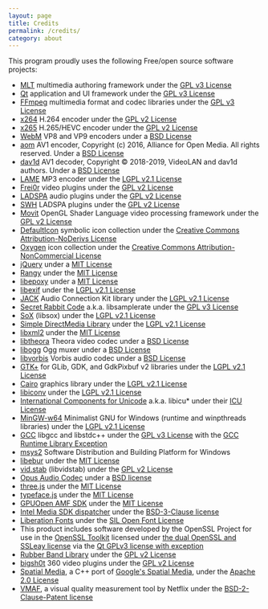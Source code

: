 ```yaml
---
layout: page
title: Credits
permalink: /credits/
category: about
---
```


This program proudly uses the following Free/open source software
projects:

-   [MLT](http://www.mltframework.org/) multimedia authoring framework
    under the [GPL v3 License](http://www.gnu.org/licenses/gpl-3.0.html)
-   [Qt](http://qt-project.org/) application and UI framework under the
    [GPL v3 License](http://www.gnu.org/licenses/gpl-3.0.html)
-   [FFmpeg](http://www.ffmpeg.org/) multimedia format and codec
    libraries under the [GPL v3
    License](http://www.gnu.org/licenses/gpl-3.0.html)
-   [x264](http://www.videolan.org/developers/x264.html) H.264 encoder
    under the [GPL v2 License](http://www.gnu.org/licenses/gpl-2.0.html)
-   [x265](http://x265.org/) H.265/HEVC encoder under the [GPL v2
    License](http://www.gnu.org/licenses/gpl-2.0.html)
-   [WebM](http://www.webmproject.org/) VP8 and VP9 encoders under a [BSD
    License](http://www.webmproject.org/license/software/)
-   [aom](https://aomedia.googlesource.com/aom/) AV1 encoder, Copyright (c) 2016, Alliance for Open Media. All rights reserved. Under a [BSD
    License](https://aomedia.googlesource.com/aom/+/refs/heads/master/LICENSE)
-   [dav1d](https://www.videolan.org/projects/dav1d.html) AV1 decoder, Copyright © 2018-2019, VideoLAN and dav1d authors. Under a [BSD
    License](https://code.videolan.org/videolan/dav1d/-/blob/master/COPYING)
-   [LAME](http://lame.sourceforge.net/) MP3 encoder under the [LGPL
    v2.1 License](http://www.gnu.org/licenses/lgpl-2.1.html)
-   [Frei0r](http://www.dyne.org/software/frei0r/) video plugins under
    the [GPL v2 License](http://www.gnu.org/licenses/gpl-2.0.html)
-   [LADSPA](http://www.ladspa.org/) audio plugins under the [GPL v2
    License](http://www.gnu.org/licenses/gpl-2.0.html)
-   [SWH](https://github.com/swh/ladspa) LADSPA plugins under the [GPL v2
    License](http://www.gnu.org/licenses/gpl-2.0.html)
-   [Movit](http://git.sesse.net/movit/) OpenGL Shader Language video
    processing framework under the [GPL v2
    License](http://www.gnu.org/licenses/gpl-2.0.html)
-   [DefaultIcon](http://www.defaulticon.com/) symbolic icon collection
    under the [Creative Commons Attribution-NoDerivs
    License](http://creativecommons.org/licenses/by-nd/3.0/legalcode)
-   [Oxygen](http://www.oxygen-icons.org/) icon collection under the
    [Creative Commons Attribution-NonCommercial
    License](http://creativecommons.org/licenses/by-nc/2.5/legalcode)
-   [jQuery](http://jquery.org/) under a [MIT
    License](https://raw.githubusercontent.com/jquery/jquery/master/LICENSE.txt)
-   [Rangy](http://code.google.com/p/rangy/) under the [MIT
    License](http://opensource.org/licenses/mit-license.php)
-   [libepoxy](https://github.com/anholt/libepoxy) under a [MIT
    License](https://raw.githubusercontent.com/anholt/libepoxy/master/COPYING)
-   [libexif](http://libexif.sourceforge.net/) under the [LGPL v2.1
    License](http://www.gnu.org/licenses/lgpl-2.1.html)
-   [JACK](http://jackaudio.org/) Audio Connection Kit library under the
    [LGPL v2.1 License](http://www.gnu.org/licenses/lgpl-2.1.html)
-   [Secret Rabbit Code](http://www.mega-nerd.com/SRC/) a.k.a.
    libsamplerate under the [GPL v3
    License](http://www.gnu.org/licenses/gpl-3.0.html)
-   [SoX](http://sox.sourceforge.net/) (libsox) under the [LGPL v2.1
    License](http://www.gnu.org/licenses/lgpl-2.1.html)
-   [Simple DirectMedia Library](http://www.libsdl.org/) under the
    [LGPL v2.1 License](http://www.gnu.org/licenses/lgpl-2.1.html)
-   [libxml2](http://www.xmlsoft.org/) under the [MIT
    License](http://opensource.org/licenses/mit-license.php)
-   [libtheora](http://www.theora.org/) Theora video codec under a [BSD
    License](https://svn.xiph.org/trunk/theora/LICENSE)
-   [libogg](http://xiph.org/ogg/) Ogg muxer under a [BSD
    License](http://www.xiph.org/licenses/bsd/)
-   [libvorbis](http://xiph.org/vorbis/) Vorbis audio codec under a [BSD
    License](http://www.xiph.org/licenses/bsd/)
-   [GTK+](http://www.gtk.org/) for GLib, GDK, and GdkPixbuf v2
    libraries under the [LGPL v2.1
    License](http://www.gnu.org/licenses/lgpl-2.1.html)
-   [Cairo](http://cairographics.org/) graphics library under the [LGPL
    v2.1 License](http://www.gnu.org/licenses/lgpl-2.1.html)
-   [libiconv](http://www.gnu.org/software/libiconv/) under the [LGPL
    v2.1 License](http://www.gnu.org/licenses/lgpl-2.1.html)
-   [International Components for
    Unicode](http://site.icu-project.org/) a.k.a. libicu\* under their
    [ICU
    License](http://source.icu-project.org/repos/icu/icu/trunk/license.html)
-   [MinGW-w64](http://mingw-w64.sourceforge.net/) Minimalist GNU for
    Windows (runtime and winpthreads libraries) under the [LGPL v2.1
    License](http://www.gnu.org/licenses/lgpl-2.1.html)
-   [GCC](http://gcc.gnu.org/) libgcc and libstdc++ under the [GPL v3
    License](http://www.gnu.org/licenses/gpl-3.0.html) with the [GCC
    Runtime Library
    Exception](http://gcc.gnu.org/onlinedocs/libstdc++/manual/license.html)
-   [msys2](https://www.msys2.org/) Software Distribution and Building Platform for Windows
-   [libebur](https://github.com/jiixyj/libebur128) under the [MIT
    License](http://opensource.org/licenses/mit-license.php)
-   [vid.stab](https://github.com/georgmartius/vid.stab) (libvidstab)
    under the [GPL v2 License](http://www.gnu.org/licenses/gpl-2.0.html)
-   [Opus Audio Codec](http://www.opus-codec.org/) under a [BSD
    license](http://www.opus-codec.org/license/)
-   [three.js](http://threejs.org/) under the [MIT
    License](http://opensource.org/licenses/mit-license.php)
-   [typeface.js](http://typeface.neocracy.org/) under the [MIT
    License](http://opensource.org/licenses/mit-license.php)
-   [GPUOpen AMF SDK](https://github.com/GPUOpen-LibrariesAndSDKs/AMF) under the [MIT
    License](http://opensource.org/licenses/mit-license.php)
-   [Intel Media SDK dispatcher](https://github.com/lu-zero/mfx_dispatch) under the [BSD-3-Clause license](https://raw.githubusercontent.com/lu-zero/mfx_dispatch/master/LICENSE)
-   [Liberation Fonts](https://github.com/liberationfonts/liberation-fonts) under
    the [SIL Open Font License](https://raw.githubusercontent.com/liberationfonts/liberation-fonts/master/LICENSE)
-   This product includes software developed by the OpenSSL Project for use in
the [OpenSSL Toolkit](http://www.openssl.org/) licensed under [the dual OpenSSL
and SSLeay license](https://www.openssl.org/source/license-openssl-ssleay.txt)
via the [Qt GPLv3 license with
exception](https://doc.qt.io/qt-5.9/qtnetwork-index.html#licenses-and-attributions)
-   [Rubber Band Library](https://breakfastquay.com/rubberband/) under the
    [GPL v2 License](http://www.gnu.org/licenses/gpl-2.0.html)
-   [bigsh0t](https://bitbucket.org/leo_sutic/bigsh0t) 360 video plugins under the [GPL v2
    License](http://www.gnu.org/licenses/gpl-2.0.html)
-   [Spatial Media](https://github.com/VarolOkan/spatial-media), a C++ port of [Google's Spatial
    Media](https://github.com/google/spatial-media), under the [Apache 2.0 License](http://www.apache.org/licenses/LICENSE-2.0)
-   [VMAF](https://github.com/Netflix/vmaf), a visual quality measurement tool by Netflix under the [BSD-2-Clause-Patent license](https://raw.githubusercontent.com/Netflix/vmaf/master/LICENSE)